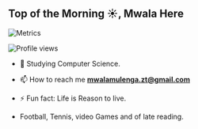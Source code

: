 ## Top of the Morning ☀️, Mwala Here


![Metrics](https://metrics.lecoq.io/mwala-zm)  

![Profile views](https://gpvc.arturio.dev/mwala-zm)

- 🌱 Studying Computer Science.

- 📫 How to reach me **mwalamulenga.zt@gmail.com**

- ⚡ Fun fact: Life is Reason to live.

- Football, Tennis, video Games and of late reading.

